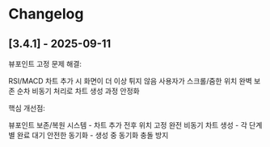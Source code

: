 # Changelog

## [3.4.1] - 2025-09-11

뷰포인트 고정 문제 해결:

RSI/MACD 차트 추가 시 화면이 더 이상 튀지 않음
사용자가 스크롤/줌한 위치 완벽 보존
순차 비동기 처리로 차트 생성 과정 안정화

핵심 개선점:

뷰포인트 보존/복원 시스템 - 차트 추가 전후 위치 고정
완전 비동기 차트 생성 - 각 단계별 완료 대기
안전한 동기화 - 생성 중 동기화 충돌 방지

